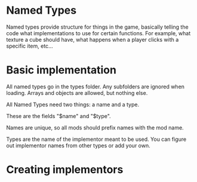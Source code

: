 # Named Types

Named types provide structure for things in the game, basically telling
the code what implementations to use for certain functions. For example,
what texture a cube should have, what happens when a player clicks
with a specific item, etc...

# Basic implementation

All named types go in the types folder. Any subfolders are ignored when
loading. Arrays and objects are allowed, but nothing else.

All Named Types need two things: a name and a type.

These are the fields "$name" and "$type".

Names are unique, so all mods should prefix names with the mod name.

Types are the name of the implementor meant to be used.
You can figure out implementor names from other types or add your own.

# Creating implementors


